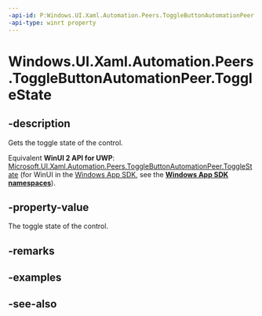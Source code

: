 ```yaml
---
-api-id: P:Windows.UI.Xaml.Automation.Peers.ToggleButtonAutomationPeer.ToggleState
-api-type: winrt property
---
```


<!-- Property syntax
public Windows.UI.Xaml.Automation.ToggleState ToggleState { get; }
-->

# Windows.UI.Xaml.Automation.Peers.ToggleButtonAutomationPeer.ToggleState

## -description
Gets the toggle state of the control.

Equivalent **WinUI 2 API for UWP**: [Microsoft.UI.Xaml.Automation.Peers.ToggleButtonAutomationPeer.ToggleState](/windows/winui/api/microsoft.ui.xaml.automation.peers.togglebuttonautomationpeer.togglestate) (for WinUI in the [Windows App SDK](/windows/apps/windows-app-sdk/), see the **[Windows App SDK namespaces](/windows/windows-app-sdk/api/winrt/)**).

## -property-value
The toggle state of the control.

## -remarks

## -examples

## -see-also
